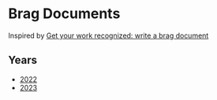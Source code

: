 # Brag Documents

Inspired by [Get your work recognized: write a brag
document](https://jvns.ca/blog/brag-documents/)

## Years

* [2022](2022.md)
* [2023](2023.md)
